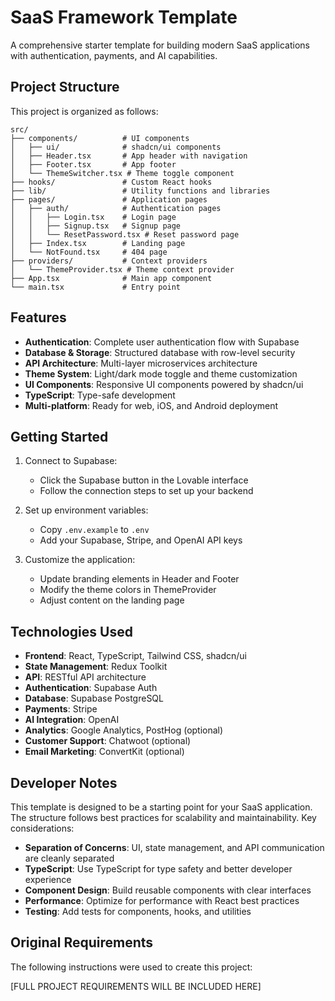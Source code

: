 
# SaaS Framework Template

A comprehensive starter template for building modern SaaS applications with authentication, payments, and AI capabilities.

## Project Structure

This project is organized as follows:

```
src/
├── components/          # UI components
│   ├── ui/              # shadcn/ui components
│   ├── Header.tsx       # App header with navigation
│   ├── Footer.tsx       # App footer
│   └── ThemeSwitcher.tsx # Theme toggle component
├── hooks/               # Custom React hooks
├── lib/                 # Utility functions and libraries
├── pages/               # Application pages
│   ├── auth/            # Authentication pages
│   │   ├── Login.tsx    # Login page
│   │   ├── Signup.tsx   # Signup page
│   │   └── ResetPassword.tsx # Reset password page
│   ├── Index.tsx        # Landing page
│   └── NotFound.tsx     # 404 page
├── providers/           # Context providers
│   └── ThemeProvider.tsx # Theme context provider
├── App.tsx              # Main app component
└── main.tsx             # Entry point
```

## Features

- **Authentication**: Complete user authentication flow with Supabase
- **Database & Storage**: Structured database with row-level security
- **API Architecture**: Multi-layer microservices architecture
- **Theme System**: Light/dark mode toggle and theme customization
- **UI Components**: Responsive UI components powered by shadcn/ui
- **TypeScript**: Type-safe development
- **Multi-platform**: Ready for web, iOS, and Android deployment

## Getting Started

1. Connect to Supabase:
   - Click the Supabase button in the Lovable interface
   - Follow the connection steps to set up your backend

2. Set up environment variables:
   - Copy `.env.example` to `.env`
   - Add your Supabase, Stripe, and OpenAI API keys

3. Customize the application:
   - Update branding elements in Header and Footer
   - Modify the theme colors in ThemeProvider
   - Adjust content on the landing page

## Technologies Used

- **Frontend**: React, TypeScript, Tailwind CSS, shadcn/ui
- **State Management**: Redux Toolkit
- **API**: RESTful API architecture
- **Authentication**: Supabase Auth
- **Database**: Supabase PostgreSQL
- **Payments**: Stripe
- **AI Integration**: OpenAI
- **Analytics**: Google Analytics, PostHog (optional)
- **Customer Support**: Chatwoot (optional)
- **Email Marketing**: ConvertKit (optional)

## Developer Notes

This template is designed to be a starting point for your SaaS application. The structure follows best practices for scalability and maintainability. Key considerations:

- **Separation of Concerns**: UI, state management, and API communication are cleanly separated
- **TypeScript**: Use TypeScript for type safety and better developer experience
- **Component Design**: Build reusable components with clear interfaces
- **Performance**: Optimize for performance with React best practices
- **Testing**: Add tests for components, hooks, and utilities

## Original Requirements

The following instructions were used to create this project:

[FULL PROJECT REQUIREMENTS WILL BE INCLUDED HERE]
